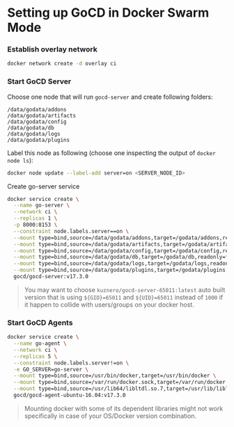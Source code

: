 # Setting up GoCD in Docker Swarm Mode

### Establish overlay network

```bash
docker network create -d overlay ci
```

### Start GoCD Server

Choose one node that will run `gocd-server` and create following folders:

```
/data/godata/addons
/data/godata/artifacts
/data/godata/config
/data/godata/db
/data/godata/logs
/data/godata/plugins
```

Label this node as following (choose one inspecting the output of `docker node ls`):

```bash
docker node update --label-add server=on <SERVER_NODE_ID>
```

Create go-server service

```bash
docker service create \
  --name go-server \
  --network ci \
  --replicas 1 \
  -p 8000:8153 \
  --constraint node.labels.server==on \
  --mount type=bind,source=/data/godata/addons,target=/godata/addons,readonly=false \
  --mount type=bind,source=/data/godata/artifacts,target=/godata/artifacts,readonly=false \
  --mount type=bind,source=/data/godata/config,target=/godata/config,readonly=false \
  --mount type=bind,source=/data/godata/db,target=/godata/db,readonly=false \
  --mount type=bind,source=/data/godata/logs,target=/godata/logs,readonly=false \
  --mount type=bind,source=/data/godata/plugins,target=/godata/plugins,readonly=false \
  gocd/gocd-server:v17.3.0
```

> You may want to choose `kuznero/gocd-server-65011:latest` auto built version
> that is using `${GID}=65011` and `${UID}=65011` instead of `1000` if it happen
> to collide with users/groups on your docker host.

### Start GoCD Agents

```bash
docker service create \
  --name go-agent \
  --network ci \
  --replicas 5 \
  --constraint node.labels.server!=on \
  -e GO_SERVER=go-server \
  --mount type=bind,source=/usr/bin/docker,target=/usr/bin/docker \
  --mount type=bind,source=/var/run/docker.sock,target=/var/run/docker.sock \
  --mount type=bind,source=/usr/lib64/libltdl.so.7,target=/usr/lib/libltdl.so.7 \
  gocd/gocd-agent-ubuntu-16.04:v17.3.0
```

> Mounting docker with some of its dependent libraries might not work
> specifically in case of your OS/Docker version combination.
